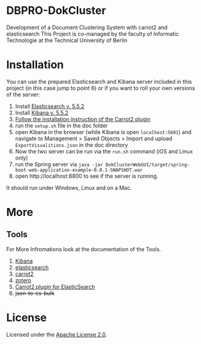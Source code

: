 DBPRO-DokCluster
=======================

Development of a Document Clustering System with carrot2 and elasticsearch
This Project is co-managed by the faculty of Informatic Technologie at the Technical University of Berlin

Installation
============

You can use the prepared Elasticsearch and Kibana server included in this project (in this case jump to point 6) or if you want to roll your own versions of the server:

1. Install [Elasticsearch v. 5.5.2](https://www.elastic.co/downloads/past-releases/elasticsearch-5-5-2)
2. Install [Kibana v. 5.5.2](https://www.elastic.co/de/downloads/past-releases/kibana-5-5-2)
3. [Follow the installation instruction of the Carrot2 plugin](https://github.com/carrot2/elasticsearch-carrot2/blob/master/README.md)
4. run the `setup.sh` file in the doc folder
5. open Kibana in the browser (while Kibana is open `localhost:5601`) and navigate to Management > Saved Objects > Import
   and upload `ExportVisualitions.json` in the doc directory
6. Now the two server can be run via the `run.sh` command (iOS and Linux only)
7. run the Spring server via `java -jar DokClusterWebGUI/target/spring-boot-web-application-example-0.0.1-SNAPSHOT.war`
8. open http://localhost:8800 to see if the server is running.

It should run under Windows, Linux and on a Mac.



More
====

Tools
----------------------

For More Infromations look at the documentation of the Tools.

1. [Kibana](https://www.elastic.co/products/kibana)
2. [elasticsearch](https://www.elastic.co/)
3. [carrot2](https://project.carrot2.org/)
4. [zotero](https://www.zotero.org/)
5. [Carrot2 plugin for ElasticSearch](https://github.com/carrot2/elasticsearch-carrot2)
6. ~~json-to-es-bulk~~


License
=======

Licensed under the [Apache License 2.0](http://www.apache.org/licenses/LICENSE-2.0.html).

